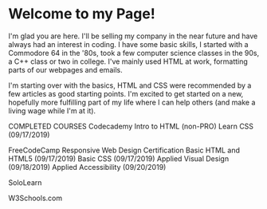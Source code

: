 # Welcome to my Page!

I'm glad you are here. I'll be selling my company in the near future and have always had an interest in coding. I have some basic skills, I started with a Commodore 64 in the '80s, took a few computer science classes in the 90s, a C++ class or two in college. I've mainly used HTML at work, formatting parts of our webpages and emails.

I'm starting over with the basics, HTML and CSS were recommended by a few articles as good starting points. I'm excited to get started on a new, hopefully more fulfilling part of my life where I can help others (and make a living wage while I'm at it).

COMPLETED COURSES
Codecademy
  Intro to HTML (non-PRO)
  Learn CSS (09/17/2019)
  
FreeCodeCamp
  Responsive Web Design Certification
    Basic HTML and HTML5 (09/17/2019)
    Basic CSS (09/17/2019)
    Applied Visual Design (09/18/2019)
    Applied Accessibility (09/20/2019)
    
SoloLearn

W3Schools.com
